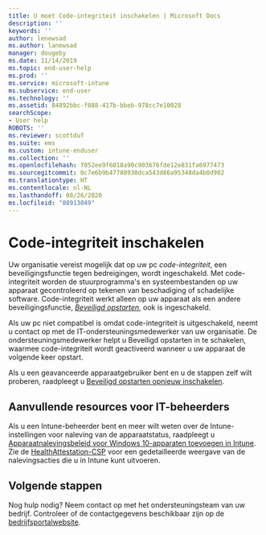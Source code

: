 ```yaml
---
title: U moet Code-integriteit inschakelen | Microsoft Docs
description: ''
keywords: ''
author: lenewsad
ms.author: lanewsad
manager: dougeby
ms.date: 11/14/2019
ms.topic: end-user-help
ms.prod: ''
ms.service: microsoft-intune
ms.subservice: end-user
ms.technology: ''
ms.assetid: 84892bbc-f888-417b-bbeb-978cc7e10028
searchScope:
- User help
ROBOTS: ''
ms.reviewer: scottduf
ms.suite: ems
ms.custom: intune-enduser
ms.collection: ''
ms.openlocfilehash: f052ee9f6018a90c903676fde12e831fa6977473
ms.sourcegitcommit: 0c7e6b9b47788930dca543d86a95348da4b0d902
ms.translationtype: HT
ms.contentlocale: nl-NL
ms.lasthandoff: 08/26/2020
ms.locfileid: "88913049"
---
```

# <a name="enable-code-integrity"></a>Code-integriteit inschakelen

Uw organisatie vereist mogelijk dat op uw pc *code-integriteit*, een beveiligingsfunctie tegen bedreigingen, wordt ingeschakeld. Met code-integriteit worden de stuurprogramma's en systeembestanden op uw apparaat gecontroleerd op tekenen van beschadiging of schadelijke software. Code-integriteit werkt alleen op uw apparaat als een andere beveiligingsfunctie, [*Beveiligd opstarten*](/windows/security/information-protection/secure-the-windows-10-boot-process#secure-boot), ook is ingeschakeld.

Als uw pc niet compatibel is omdat code-integriteit is uitgeschakeld, neemt u contact op met de IT-ondersteuningsmedewerker van uw organisatie. De ondersteuningsmedewerker helpt u Beveiligd opstarten in te schakelen, waarmee code-integriteit wordt geactiveerd wanneer u uw apparaat de volgende keer opstart. 

Als u een geavanceerde apparaatgebruiker bent en u de stappen zelf wilt proberen, raadpleegt u [Beveiligd opstarten opnieuw inschakelen](/windows-hardware/manufacture/desktop/disabling-secure-boot#re-enable-secure-boot).

## <a name="additional-resources-for-it-administrators"></a>Aanvullende resources voor IT-beheerders

Als u een Intune-beheerder bent en meer wilt weten over de Intune-instellingen voor naleving van de apparaatstatus, raadpleegt u [Apparaatnalevingsbeleid voor Windows 10-apparaten toevoegen in Intune](/intune/protect/compliance-policy-create-windows). Zie de [HealthAttestation-CSP](/windows/client-management/mdm/healthattestation-csp#step-8-take-appropriate-policy-action-based-on-evaluation-results) voor een gedetailleerde weergave van de nalevingsacties die u in Intune kunt uitvoeren.  

## <a name="next-steps"></a>Volgende stappen

Nog hulp nodig? Neem contact op met het ondersteuningsteam van uw bedrijf. Controleer of de contactgegevens beschikbaar zijn op de [bedrijfsportalwebsite](https://go.microsoft.com/fwlink/?linkid=2010980).